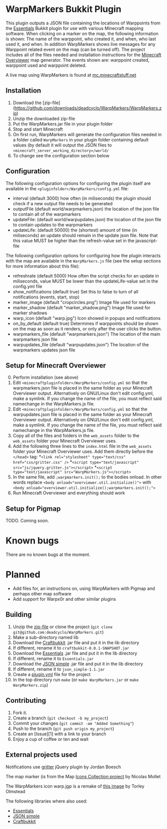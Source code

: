 WarpMarkers Bukkit Plugin
=========================

This plugin outputs a JSON file containing the locations of Warppoints
from the [Essentials](http://ess.khhq.net/wiki/Main_Page) Bukkit
plugin for use with various Minecraft mapping software. When clicking
on a marker on the map, the following information is shown: The name
of the warppoint, who created it, and when, who last used it, and
when. In addition WarpMarkers shows live messages for any Warppoint
related event on the map (can be turned off). The project includes all
of the files needed and installation instructions for the [Minecraft
Overviewer](https://github.com/brownan/Minecraft-Overviewer) map
generator. The events shown are: warppoint created, warppoint used and
warppoint deleted.

A live map using WarpMarkers is found at
[mc.minecraftstuff.net](http://mc.minecraftstuff.net)

Installation
------------

1. Download the [zip-file]
(https://github.com/downloads/deadcyclo/WarpMarkers/WarpMarkers.zip) 
2. Unzip the downloaded zip-file
3. Put the WarpMarkers.jar file in your plugin folder
4. Stop and start Minecraft
5. On first run, WarpMarkers will generate the configuration files
needed in a folder called `WarpMarkers` in your plugin folder
containing default values (by default it will output the JSON
files to `<minecraft_server_working_directory>/world/`
6. To change see the configuration section below

Configuration
-------------

The following configuration options for configuring the plugin itself
are available in the `<pluginfolder>/WarpMarkers/config.yml` file:

* interval (default 3000) how often (in miliseconds) the plugin should
  check if a new output file needs to be generated
* outputFile (default world/warpmarkers.json) the location of the json
  file to contain all of the warpmarkers
* updateFile: (default world/warpupdates.json) the location of the
  json file to contain updates to the warpmarkers
* updateLife: (default 50000) the (shortest) amount of time (in
  miliseconds) an update should remain in the update json file. Note
  that this value MUST be higher than the refresh-value set in the
  javascript-file

The following configuration options for configuring how the plugin
interacts with the map are available in the `WarpMarkers.js` file (see
the setup sections for more information about this file):

* refreshrate (default 5000) How often the script checks for an update
  in miliseconds, value MUST be lower than the updateLife-value set
  in the config.yml file
* show_notifications (default true) Set this to false to turn of all
  notifications (events, start, stop)
* marker_image (default "cropcircles.png") Image file used for markers
* marker_shadow (default "marker_shadow.png") Image file used for
  marker shadows
* warp_icon (default "warp.jpg") Icon showed in popups and
  notifications
* on_by_default (default true) Determines if warppoints should be
  shown on the map as soon as it renders, or only after the user
  clicks the button.
* warpmarkers_file (default "warpmarkers.json") The location of the
  main warpmarkers json file
* warpupdates_file (default "warpupdates.json") The location of the
  warpmarkers updates json file

Setup for Minecraft Overviewer
------------------------------

0. Perform installation (see above)
1. Edit `<minecraftpluginfolder>/WarpMarkers/config.yml` so that the
warpmarkers.json file is placed in the same folder as your Minecraft
Overviewer output. Alternatively on GNU/Linux don't edit config.yml,
make a symlink. If you change the name of the file, you must reflect
said namechange in the WarpMarkers.js file.
2. Edit `<minecraftpluginfolder>/WarpMarkers/config.yml` so that the
warpupdates.json file is placed in the same folder as your Minecraft
Overviewer output. Alternatively on GNU/Linux don't edit config.yml,
make a symlink. If you change the name of the file, you must reflect
said namechange in the WarpMarkers.js file.
3. Copy all of the files and folders in the `web_assets` folder to the
`web_assets` folder your Minecraft Overviewer uses.
4. Add the following three lines to the `index.html` file in the
`web_assets` folder your Minecraft Overviewer uses. Add them directly
before the `</head>` tag:
       *`<link rel="stylesheet" type="text/css" href="css/gritter.css" />`
       *`<script type="text/javascript" src="js/jquery.gritter.js"></script>`
       *`<script type="text/javascript" src="WarpMarkers.js"></script>`	
5. In the same file, add `;warpmarkers.init();` to the bodies
onload. In other words replace
`<body onload="overviewer.util.initialize()">` with
`<body onload="overviewer.util.initialize();warpmarkers.init();">`
6. Run Minecraft Overviewer and everything should work

Setup for Pigmap
----------------

TODO. Coming soon. 

Known bugs
==========

There are no known bugs at the moment.

Planned
=======

* Add files for, an instructions on, using WarpMarkers with Pigmap and
  perhaps other map software
* Add support for Warpx0r and other similar plugins

Building
--------

1. Unzip the
[zip-file](https://github.com/downloads/deadcyclo/WarpMarkers/WarpMarkers.zip)
or clone the project (`git clone git@github.com:deadcyclo/WarpMarkers.git`)
2. Make a sub-directory named lib
3. Download the [Craftbukkit](http://bukkit.org) .jar file and put it in the lib
directory
4. If different, rename it to `craftbukkit-0.0.1-SNAPSHOT.jar`
5. Download the [Essentials](http://ess.khhq.net/wiki/Main_Page) .jar
file and put it in the lib directory
6. If different, rename it to `Essentials.jar`
7. Download the [JSON simple](http://code.google.com/p/json-simple/)
.jar file and put it in the lib directory
8. If different, rename it to `json_simple-1.1.jar`
9. Create a [plugin.yml](http://wiki.bukkit.org/Plugin_YAML) file for
the project
10. In the top directory run `make` (or `make WarpMarkers.jar` or `make
WarpMarkers.zip`)

Contributing
------------

1. Fork it.
2. Create a branch (`git checkout -b my_project`)
3. Commit your changes (`git commit -am "Added Something"`)
4. Push to the branch (`git push origin my_project`)
5. Create an [Issue][1] with a link to your branch
6. Enjoy a cup of coffee or ten and wait

External projects used
----------------------

Notifications use
[gritter](http://boedesign.com/blog/2009/07/11/growl-for-jquery-gritter)
jQuery plugin by Jordan Boesch 

The map marker (is from the Map [Icons Collection
project](http://mapicons.nicolasmollet.com) by Nicolas Mollet 

The WarpMarkers icon warp.jgp is a remake of [this
image](http://www.flickr.com/photos/torley/2508514525/in/photostream/)
by Torley Olmstead

The following libraries where also used:

* [Essentials](http://ess.khhq.net/wiki/Main_Page)
* [JSON simple](http://code.google.com/p/json-simple/)
* [Craftbukkit](http://bukkit.org)